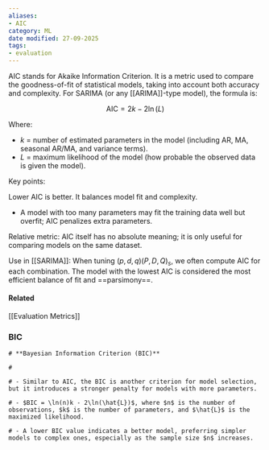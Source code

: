 ```yaml
---
aliases:
- AIC
category: ML
date modified: 27-09-2025
tags:
- evaluation
---
```

AIC stands for Akaike Information Criterion. It is a metric used to compare the goodness-of-fit of statistical models, taking into account both accuracy and complexity. For SARIMA (or any [[ARIMA]]-type model), the formula is:

$$
\text{AIC} = 2k - 2\ln(L)
$$

Where:

* $k$ = number of estimated parameters in the model (including AR, MA, seasonal AR/MA, and variance terms).
* $L$ = maximum likelihood of the model (how probable the observed data is given the model).

Key points:

Lower AIC is better. It balances model fit and complexity.
   * A model with too many parameters may fit the training data well but overfit; AIC penalizes extra parameters.

Relative metric: AIC itself has no absolute meaning; it is only useful for comparing models on the same dataset.

Use in [[SARIMA]]: When tuning $(p,d,q)(P,D,Q)_s$, we often compute AIC for each combination. The model with the lowest AIC is considered the most efficient balance of fit and ==parsimony==.

#### Related

[[Evaluation Metrics]]

### BIC

```
# **Bayesian Information Criterion (BIC)**

#

# - Similar to AIC, the BIC is another criterion for model selection, but it introduces a stronger penalty for models with more parameters.

# - $BIC = \ln(n)k - 2\ln(\hat{L})$, where $n$ is the number of observations, $k$ is the number of parameters, and $\hat{L}$ is the maximized likelihood.

# - A lower BIC value indicates a better model, preferring simpler models to complex ones, especially as the sample size $n$ increases.
```
